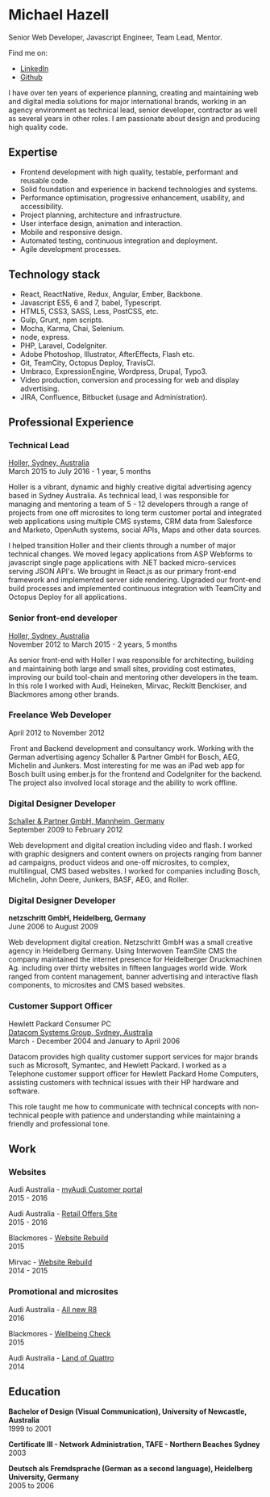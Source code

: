 # Michael Hazell
Senior Web Developer, Javascript Engineer, Team Lead, Mentor.

Find me on:
- [LinkedIn](https://au.linkedin.com/in/michaelhazell)
- [Github](https://github.com/mikehazell/)

I have over ten years of experience planning, creating and maintaining web and
digital media solutions for major international brands, working in an agency
environment as technical lead, senior developer, contractor as well as several
years in other roles. I am passionate about design and producing high quality code.

## Expertise

- Frontend development with high quality, testable, performant and reusable code.
- Solid foundation and experience in backend technologies and systems.
- Performance optimisation, progressive enhancement, usability, and accessibility.
- Project planning, architecture and infrastructure.
- User interface design, animation and interaction.
- Mobile and responsive design.
- Automated testing, continuous integration and deployment.
- Agile development processes.

## Technology stack

- React, ReactNative, Redux, Angular, Ember, Backbone.
- Javascript ES5, 6 and 7, babel, Typescript.
- HTML5, CSS3, SASS, Less, PostCSS, etc.
- Gulp, Grunt, npm scripts.
- Mocha, Karma, Chai, Selenium.
- node, express.
- PHP, Laravel, CodeIgniter.
- Adobe Photoshop, Illustrator, AfterEffects, Flash etc.
- Git, TeamCity, Octopus Deploy, TravisCI.
- Umbraco, ExpressionEngine, Wordpress, Drupal, Typo3.
- Video production, conversion and processing for web and display advertising.
- JIRA, Confluence, Bitbucket (usage and Administration).

## Professional Experience

### Technical Lead
[Holler, Sydney, Australia](http://holler.com.au)  
March 2015 to July 2016 - 1 year, 5 months

Holler is a vibrant, dynamic and highly creative digital advertising agency
based in Sydney Australia. As technical lead, I was responsible for managing and
mentoring a team of 5 - 12 developers through a range of projects from one off
microsites to long term customer portal and integrated web applications using
multiple CMS systems, CRM data from Salesforce and Marketo, OpenAuth
systems, social APIs, Maps and other data sources.

I helped transition Holler and their clients through a number of major technical
changes. We moved legacy applications from ASP Webforms to javascript single
page applications with .NET backed micro-services serving JSON API's. We brought
in React.js as our primary front-end framework and implemented server side
rendering. Upgraded our front-end build processes and implemented continuous
integration with TeamCity and Octopus Deploy for all applications.

### Senior front-end developer
[Holler, Sydney, Australia](http://holler.com.au)  
November 2012 to March 2015 - 2 years, 5 months

As senior front-end with Holler I was responsible for architecting, building and
maintaining both large and small sites, providing cost estimates, improving our
build tool-chain and mentoring other developers in the team. In this role I worked
with Audi, Heineken, Mirvac, Reckitt Benckiser, and Blackmores among other brands.

### Freelance Web Developer 
April 2012 to November 2012

 Front and Backend development and consultancy work. Working with the German
advertising agency Schaller & Partner GmbH for Bosch, AEG, Michelin and Junkers.
Most interesting for me was an iPad web app for Bosch built using ember.js for
the frontend and CodeIgniter for the backend. The project also involved local
storage and the ability to work offline.

### Digital Designer Developer
[Schaller & Partner GmbH, Mannheim, Germany](http://schaller.de)  
September 2009 to February 2012

Web development and digital creation including video and flash. I worked with
graphic designers and content owners on projects ranging from banner ad campaigns,
product videos and one-off microsites, to complex, multilingual, CMS based
websites. I worked for companies including Bosch, Michelin, John Deere, Junkers,
BASF, AEG, and Roller.

### Digital Designer Developer
**netzschritt GmbH, Heidelberg, Germany**  
June 2006 to August 2009

Web development digital creation. Netzschritt GmbH was a small creative agency
in Heidelberg Germany. Using Interwoven TeamSite CMS the company maintained the
internet presence for Heidelberger Druckmachinen Ag. including over thirty
websites in fifteen languages world wide. Work ranged from content management,
banner advertising and interactive flash components, to microsites and CMS based
websites.

### Customer Support Officer
Hewlett Packard Consumer PC  
[Datacom Systems Group, Sydney, Australia](http://datacom.com.au/)  
March - December 2004 and January to April 2006

Datacom provides high quality customer support services for major brands such as
Microsoft, Symantec, and Hewlett Packard. I worked as a Telephone customer
support officer for Hewlett Packard Home Computers, assisting customers with
technical issues with their HP hardware and software.

This role taught me how to communicate with technical concepts with non-technical
people with patience and understanding while maintaining a friendly and
professional tone.
 
## Work

### Websites

Audi Australia - [myAudi Customer portal](https://myaudi.com.au/)  
2015 - 2016

Audi Australia - [Retail Offers Site](http://offers.myaudi.com.au/)  
2015 - 2016

Blackmores - [Website Rebuild](https://www.blackmores.com.au/)  
2015

Mirvac - [Website Rebuild](http://www.mirvac.com/)  
2014 - 2015

### Promotional and microsites

Audi Australia - [All new R8](https://microsites.audi.com.au/all-new-r8/)  
2016

Blackmores - [Wellbeing Check](https://wellbeingcheck.com.au)  
2015

Audi Australia - [Land of Quattro](http://audi-loq.hollersydney.com.au/)  
2014

## Education

**Bachelor of Design (Visual Communication), University of Newcastle, Australia**  
1999 to 2001

**Certificate III - Network Administration, TAFE - Northern Beaches Sydney**  
2003

**Deutsch als Fremdsprache (German as a second language), Heidelberg University, Germany**  
2005 to 2006
